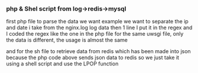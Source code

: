 ### php & Shel script from log->redis->mysql

first php file to parse the data we want example we want to separate the ip and date i take from the nginx.log log data then 1 line
I put it in the regex and I coded the regex like the one in the php file
for the same uwsgi file, only the data is different, the usage is almost the same

and for the sh file to retrieve data from redis which has been made into json because the php code above sends json data to redis so we just take it using a shell script and use the LPOP function
